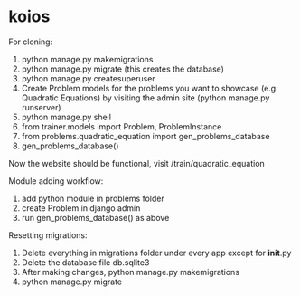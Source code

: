 # koios

For cloning:

1. python manage.py makemigrations
2. python manage.py migrate (this creates the database)
3. python manage.py createsuperuser
4. Create Problem models for the problems you want to showcase (e.g: Quadratic Equations) by visiting the admin site (python manage.py runserver)
5. python manage.py shell
6. from trainer.models import Problem, ProblemInstance
7. from problems.quadratic_equation import gen_problems_database
8. gen_problems_database()


Now the website should be functional, visit /train/quadratic_equation

Module adding workflow:

1. add python module in problems folder
2. create Problem in django admin
3. run gen_problems_database() as above

Resetting migrations:

1. Delete everything in migrations folder under every app except for __init__.py
2. Delete the database file db.sqlite3
3. After making changes, python manage.py makemigrations
4. python manage.py migrate